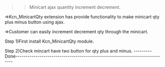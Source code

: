 >>Minicart ajax quantity increment decrement.

=>Kcn_MinicartQty extension has provide functionality to make minicart qty plus minus button using ajax.

=>Customer can easily increment decrement qty through the minicart.

Step 1)First install Kcn_MinicartQty module.

Step 2)Check mincart have two button for qty plus and minus.
---------Done----------------------------------------------------------------------------
